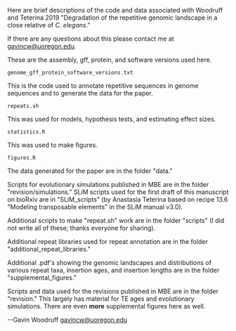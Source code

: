 Here are brief descriptions of the code and data associated with Woodruff and Teterina 2019 "Degradation of the repetitive genomic landscape in a close relative of _C. elegans_."

If there are any questions about this please contact me at gavincw@uoregon.edu.


These are the assembly, gff, protein, and software versions used here.
```
genome_gff_protein_software_versions.txt
```

This is the code used to annotate repetitive sequences in genome sequences and to generate the data for the paper.
```
repeats.sh
```

This was used for models, hypothesis tests, and estimating effect sizes.
```
statistics.R
```

This was used to make figures.
```
figures.R
```

The data generated for the paper are in the folder "data."

Scripts for evolutionary simulations published in MBE are in the folder "revision/simulations." SLiM scripts used for the first draft of this manuscript on bioRxiv are in "SLiM_scripts" (by Anastasia Teterina based on recipe 13.6 "Modeling transposable elements" in the SLiM manual v3.0).

Additional scripts to make "repeat.sh" work are in the folder "scripts" (I did not write all of these; thanks everyone for sharing).

Additional repeat libraries used for repeat annotation are in the folder "additional_repeat_libraries."

Additional .pdf's showing the genomic landscapes and distributions of various repeat taxa, insertion ages, and insertion lengths are in the folder "supplemental_figures." 

Scripts and data used for the revisions published in MBE are in the folder "revision." This largely has material for TE ages and evolutionary simulations. There are even **more** supplemental figures here as well.



--Gavin Woodruff
gavincw@uoregon.edu
